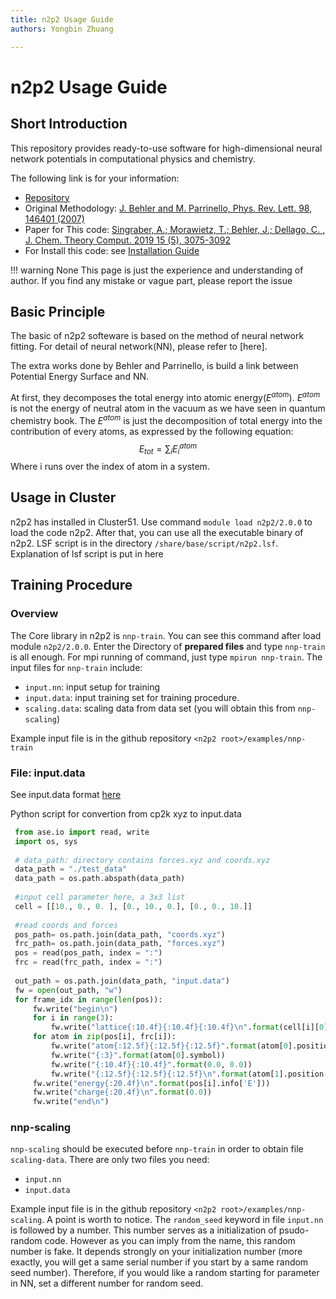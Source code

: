```yaml
---
title: n2p2 Usage Guide
authors: Yongbin Zhuang

---
```


# n2p2 Usage Guide

## Short Introduction

This repository provides ready-to-use software for high-dimensional neural network potentials in computational physics and chemistry.

The following link is for your information:

- [Repository](#https://github.com/CompPhysVienna/n2p2)
- Original Methodology: [J. Behler and M. Parrinello, Phys. Rev. Lett. 98, 146401 (2007)](https://doi.org/10.1103/PhysRevLett.98.146401)
- Paper for This code: [Singraber, A.; Morawietz, T.; Behler, J.; Dellago, C. , J. Chem. Theory Comput. 2019 15 (5), 3075-3092](https://pubs.acs.org/doi/abs/10.1021/acs.jctc.8b01092)
- For Install this code: see [Installation Guide](../software_installation/../software_usage/n2p2.md#n2p2-usage-guide)

!!! warning None
    This page is just the experience and understanding of author. If you find any mistake or vague part, please report the issue

## Basic Principle

The basic of n2p2 softeware is based on the method of neural network fitting. For detail of neural network(NN), please refer to [here].

The extra works done by Behler and Parrinello, is build a link between Potential Energy Surface and NN. 

At first, they decomposes the total energy into atomic energy($E^{atom}$). $E^{atom}$ is not the energy of neutral atom in the vacuum as we have seen in quantum chemistry book. The $E^{atom}$ is just the decomposition of total energy into the contribution of every atoms, as expressed by the following equation:
$$
E_{tot}=\sum_i {E_i^{atom}}
$$
Where i runs over the index of atom in a system.



## Usage in Cluster

n2p2 has installed in Cluster51. Use command `module load n2p2/2.0.0` to load the code n2p2. After that, you can use all the executable binary of n2p2. LSF script is in the directory `/share/base/script/n2p2.lsf`. Explanation of lsf script is put in here

## Training Procedure

### Overview

The Core library in n2p2 is `nnp-train`. You can see this command after load module `n2p2/2.0.0`. Enter the Directory of **prepared files** and type `nnp-train` is all enough. For mpi running of command, just type `mpirun nnp-train`. The input files for `nnp-train` include:

- `input.nn`: input setup for training
- `input.data`: input training set for training procedure.
- `scaling.data`: scaling data from data set (you will obtain this from `nnp-scaling`)

Example input file is in the github repository `<n2p2 root>/examples/nnp-train`

### File: input.data

See input.data format [here](https://compphysvienna.github.io/n2p2/Topics/cfg_file.html)

Python script for convertion from cp2k xyz to input.data

```python
 from ase.io import read, write
 import os, sys
 
 # data_path: directory contains forces.xyz and coords.xyz
 data_path = "./test_data"
 data_path = os.path.abspath(data_path)
 
 #input cell parameter here, a 3x3 list
 cell = [[10., 0., 0. ], [0., 10., 0.], [0., 0., 10.]]
 
 #read coords and forces
 pos_path= os.path.join(data_path, "coords.xyz")
 frc_path= os.path.join(data_path, "forces.xyz")
 pos = read(pos_path, index = ":")
 frc = read(frc_path, index = ":")
 
 out_path = os.path.join(data_path, "input.data")
 fw = open(out_path, "w")
 for frame_idx in range(len(pos)):
     fw.write("begin\n")
     for i in range(3):
         fw.write("lattice{:10.4f}{:10.4f}{:10.4f}\n".format(cell[i][0], cell[i][1], cell[i][2]))
     for atom in zip(pos[i], frc[i]):
         fw.write("atom{:12.5f}{:12.5f}{:12.5f}".format(atom[0].position[0], atom[0].position[1], atom[0].position[2]))
         fw.write("{:3}".format(atom[0].symbol))
         fw.write("{:10.4f}{:10.4f}".format(0.0, 0.0))
         fw.write("{:12.5f}{:12.5f}{:12.5f}\n".format(atom[1].position[0], atom[1].position[1], atom[1].position[2]))
     fw.write("energy{:20.4f}\n".format(pos[i].info['E']))
     fw.write("charge{:20.4f}\n".format(0.0))
     fw.write("end\n")
```



### nnp-scaling

`nnp-scaling` should be executed before `nnp-train` in order to obtain file `scaling-data`. There are only two files you need:

- `input.nn`
- `input.data`

Example input file is in the github repository `<n2p2 root>/examples/nnp-scaling`. A point is worth to notice. The `random_seed` keyword in file `input.nn` is followed by a number. This number serves as  a initialization of psudo-random code. However as you can imply from the name, this random number is fake. It depends strongly on your initialization number (more exactly, you will get a same serial number if you start by a same random seed number). Therefore, if you would like a random starting for parameter in NN, set a different number for random seed.


